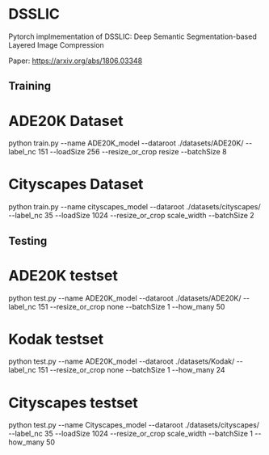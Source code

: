 # DSSLIC
Pytorch implmementation of DSSLIC: Deep Semantic Segmentation-based Layered Image Compression

Paper: https://arxiv.org/abs/1806.03348

## Training
# ADE20K Dataset
python train.py --name ADE20K_model --dataroot ./datasets/ADE20K/ --label_nc 151 --loadSize 256 --resize_or_crop resize --batchSize 8
# Cityscapes Dataset
python train.py --name cityscapes_model --dataroot ./datasets/cityscapes/ --label_nc 35 --loadSize 1024 --resize_or_crop scale_width --batchSize 2

## Testing
# ADE20K testset
python test.py --name ADE20K_model --dataroot ./datasets/ADE20K/ --label_nc 151 --resize_or_crop none --batchSize 1 --how_many 50
# Kodak testset
python test.py --name ADE20K_model --dataroot ./datasets/Kodak/ --label_nc 151 --resize_or_crop none --batchSize 1 --how_many 24
# Cityscapes testset
python test.py --name Cityscapes_model --dataroot ./datasets/cityscapes/ --label_nc 35 --loadSize 1024 --resize_or_crop scale_width --batchSize 1 --how_many 50
